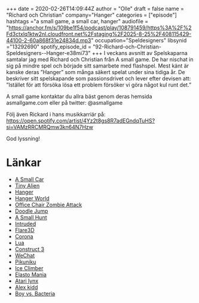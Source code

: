 +++ 
date = 2020-02-26T14:09:44Z
author = "Olle"
draft = false
name = "Richard och Christian"
company="Hanger"
categories = ["episode"]
hashtags ="a small game, a small car, hanger"
audiofile = "https://anchor.fm/s/109be1f54/podcast/play/108791459/https%3A%2F%2Fd3ctxlq1ktw2nl.cloudfront.net%2Fstaging%2F2025-8-25%2F408115429-44100-2-60a868f31e24834d.mp3"
occupation="Speldesigners"
libsynid ="13292690"
spotify_episode_id = "92-Richard-och-Christian-Speldesigners--Hanger-e38mi73"
+++ 
I veckans avsnitt av Spelskaparna samtalar jag med Richard och Christian från A small game. De har nischat in sig på mindre spel och började sitt samarbete med flashspel. Mest känt är kanske deras ”Hanger” som många säkert spelat under sina tidiga år. De beskriver sitt spelskapande som passionsdrivet och lever efter devisen att: ”Istället för att försöka lösa ett problem försöker vi göra något kul runt det.”

A small game kontaktar du allra bäst genom deras hemsida asmallgame.com eller på twitter: @asmallgame

Följ även Rickard i hans musikkarriär på: https://open.spotify.com/artist/4Yz2t8gs8R7adEGndqTuHS?si=VAMzRRCMRQmw3kn64N7Hzw 

God lyssning!

# Länkar
* [A Small Car](https://www.asmallgame.com/asmallcar)
* [Tiny Alien](https://www.youtube.com/watch?time_continue=2&v=YI099KjS4F8&feature=emb_logo)
* [Hanger](https://www.asmallgame.com/hanger)
* [Hanger World](https://www.asmallgame.com/hanger-world-game)
* [Office Chair Zombie Attack](https://www.asmallgame.com/games#/office-chair-zombie-attack)
* [Doodle Jump](https://en.wikipedia.org/wiki/Doodle_Jump)
* [A Small Hunt](https://www.asmallgame.com/games#/asmallhunt)
* [Intruded](https://www.asmallgame.com/games#/intruded)
* [Flare3D](http://www.flare3d.com/)
* [Corona](https://coronalabs.com/)
* [Lua](https://en.wikipedia.org/wiki/Lua_(programming_language))
* [Construct 3](https://www.construct.net/en)
* [WeChat](https://en.wikipedia.org/wiki/WeChat)
* [Pikuniku](https://www.youtube.com/watch?v=wjEC6_VEEs4)
* [Ice Climber](https://www.youtube.com/watch?v=0nzBivwWI4A)
* [Elasto Mania](https://www.youtube.com/watch?v=48Dz6Wtm1Go)
* [Atari lynx](https://en.wikipedia.org/wiki/Atari_Lynx)
* [Alex kidd](https://www.youtube.com/watch?v=fAjzhqKq2xo)
* [Boy vs. Bacteria](https://open.spotify.com/artist/4Yz2t8gs8R7adEGndqTuHS?si=VAMzRRCMRQmw3kn64N7Hzw )
